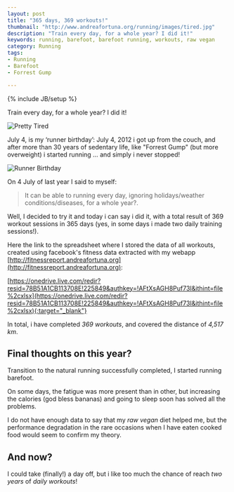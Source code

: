 ```yaml
---
layout: post
title: "365 days, 369 workouts!"
thumbnail: "http://www.andreafortuna.org/running/images/tired.jpg"
description: "Train every day, for a whole year? I did it!"
keywords: running, barefoot, barefoot running, workouts, raw vegan
category: Running
tags: 
- Running
- Barefoot
- Forrest Gump

---
```

{% include JB/setup %}

Train every day, for a whole year? I did it!

![Pretty Tired](http://www.andreafortuna.org/running/images/tired.jpg)

<!-- more -->

July 4, is my ‘runner birthday’: July 4, 2012 i got up from the couch, and after more than 30 years of sedentary life, like "Forrest Gump" (but more overweight) i started running … and simply i never stopped!

![Runner Birthday](http://www.andreafortuna.org/running/images/birthday.png)

On 4 July of last year I said to myself: 

> It can be able to running every day, ignoring holidays/weather conditions/diseases, for a whole year?. 

Well, I decided to try it and today i can say i did it, with a total result of 369 workout sessions in 365 days (yes, in some days i made two daily training sessions!).

Here the link to the spreadsheet where I stored the data of all workouts, created using facebook's fitness data extracted with my webapp [http://fitnessreport.andreafortuna.org](http://fitnessreport.andreafortuna.org):

[https://onedrive.live.com/redir?resid=78B51A1CB113708E!225849&authkey=!AFtXsAGH8Puf73I&ithint=file%2cxlsx](https://onedrive.live.com/redir?resid=78B51A1CB113708E!225849&authkey=!AFtXsAGH8Puf73I&ithint=file%2cxlsx){:target="_blank"}

In total, i have completed *369 workouts*, and covered the distance of *4,517 km*.

Final thoughts on this year?
---

Transition to the natural running successfully completed, I started running barefoot.

On some days, the fatigue was more present than in other, but increasing the calories (god bless bananas) and going to sleep soon has solved all the problems.

I do not have enough data to say that my *raw vegan* diet helped me, but the performance degradation in the rare occasions when I have eaten cooked food would seem to confirm my theory.

And now?
---

I could take (finally!) a day off, but i like too much the chance of reach *two years* of *daily workouts*!
